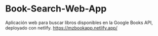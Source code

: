 # Book-Search-Web-App
Aplicación web para buscar libros disponibles en la Google Books API, deployado con netlify.
https://mzbookapp.netlify.app/
